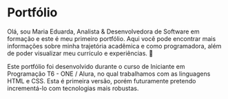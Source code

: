 # Portfólio
Olá, sou Maria Eduarda, Analista & Desenvolvedora de Software em formação e este é meu primeiro portfólio. Aqui você pode encontrar mais informações sobre minha trajetória acadêmica e como programadora, além de poder visualizar meu currículo e experiências. 💜

Este portfólio foi desenvolvido durante o curso de Iniciante em Programação T6 - ONE / Alura, no qual trabalhamos com as linguagens HTML e CSS. Esta é primeira versão, porém futuramente pretendo incrementá-lo com tecnologias mais robustas.

